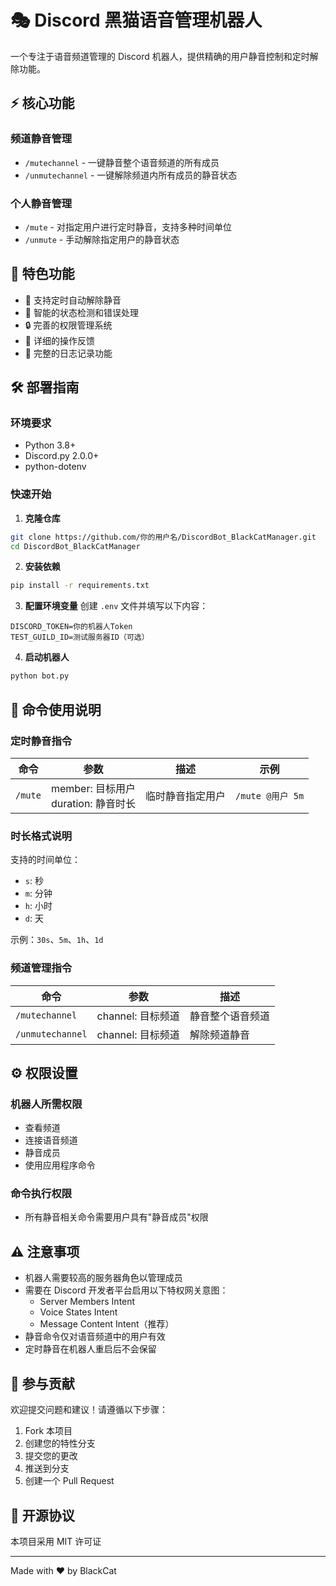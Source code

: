 # 🎭 Discord 黑猫语音管理机器人

一个专注于语音频道管理的 Discord 机器人，提供精确的用户静音控制和定时解除功能。

## ⚡ 核心功能

### 频道静音管理
- `/mutechannel` - 一键静音整个语音频道的所有成员
- `/unmutechannel` - 一键解除频道内所有成员的静音状态

### 个人静音管理
- `/mute` - 对指定用户进行定时静音，支持多种时间单位
- `/unmute` - 手动解除指定用户的静音状态

## 🌟 特色功能

- 🔄 支持定时自动解除静音
- 🎯 智能的状态检测和错误处理
- 🔒 完善的权限管理系统
- 💬 详细的操作反馈
- 📝 完整的日志记录功能

## 🛠️ 部署指南

### 环境要求
- Python 3.8+
- Discord.py 2.0.0+
- python-dotenv

### 快速开始

1. **克隆仓库**
```bash
git clone https://github.com/你的用户名/DiscordBot_BlackCatManager.git
cd DiscordBot_BlackCatManager
```

2. **安装依赖**
```bash
pip install -r requirements.txt
```

3. **配置环境变量**
创建 `.env` 文件并填写以下内容：
```env
DISCORD_TOKEN=你的机器人Token
TEST_GUILD_ID=测试服务器ID（可选）
```

4. **启动机器人**
```bash
python bot.py
```

## 📖 命令使用说明

### 定时静音指令
| 命令 | 参数 | 描述 | 示例 |
|------|------|------|------|
| `/mute` | member: 目标用户<br>duration: 静音时长 | 临时静音指定用户 | `/mute @用户 5m` |

### 时长格式说明
支持的时间单位：
- `s`: 秒
- `m`: 分钟
- `h`: 小时
- `d`: 天

示例：`30s`、`5m`、`1h`、`1d`

### 频道管理指令
| 命令 | 参数 | 描述 |
|------|------|------|
| `/mutechannel` | channel: 目标频道 | 静音整个语音频道 |
| `/unmutechannel` | channel: 目标频道 | 解除频道静音 |

## ⚙️ 权限设置

### 机器人所需权限
- 查看频道
- 连接语音频道
- 静音成员
- 使用应用程序命令

### 命令执行权限
- 所有静音相关命令需要用户具有"静音成员"权限

## ⚠️ 注意事项

- 机器人需要较高的服务器角色以管理成员
- 需要在 Discord 开发者平台启用以下特权网关意图：
  - Server Members Intent
  - Voice States Intent
  - Message Content Intent（推荐）
- 静音命令仅对语音频道中的用户有效
- 定时静音在机器人重启后不会保留

## 🤝 参与贡献

欢迎提交问题和建议！请遵循以下步骤：

1. Fork 本项目
2. 创建您的特性分支
3. 提交您的更改
4. 推送到分支
5. 创建一个 Pull Request

## 📄 开源协议

本项目采用 MIT 许可证

---
Made with ❤️ by BlackCat


